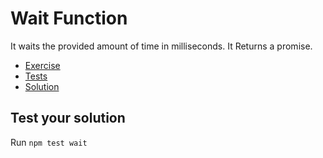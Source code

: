 # Wait Function

It waits the provided amount of time in milliseconds. It Returns a promise.

-   [Exercise](./wait.js)
-   [Tests](./wait.spec.js)
-   [Solution](./solution/wait.js)

## Test your solution

Run `npm test wait`

